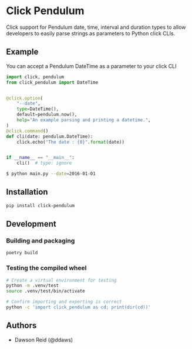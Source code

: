 # Click Pendulum

Click support for Pendulum date, time, interval and duration types to allow 
developers to easily parse strings as parameters to Python click CLIs.

## Example

You can accept a Pendulum DateTime as a parameter to your click CLI

```python
import click, pendulum
from click_pendulum import DateTime


@click.option(
    "--date",
    type=DateTime(),
    default=pendulum.now(),
    help="An example parsing and printing a datetime.",
)
@click.command()
def cli(date: pendulum.DateTime):
    click.echo("The date : {0}".format(date))


if __name__ == "__main__":
    cli()  # type: ignore
```

```bash
$ python main.py --date=2016-01-01
```

## Installation

```bash
pip install click-pendulum
```

## Development

### Building and packaging

```bash
poetry build
```

### Testing the compiled wheel

```bash
# Create a virtual environment for testing
python -m .venv/test
source .venv/test/bin/activate

# Confirm importing and exporting is correct
python -c 'import click_pendulum as cd; print(dir(cd))'
```

## Authors

- Dawson Reid (@ddaws)
